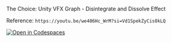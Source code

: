 The Choice: Unity VFX Graph - Disintegrate and Dissolve Effect

Reference: ```https://youtu.be/we406Hc_WrM?si=Vd1SpekZyCis0kLQ```

[![Open in Codespaces](https://classroom.github.com/assets/launch-codespace-2972f46106e565e64193e422d61a12cf1da4916b45550586e14ef0a7c637dd04.svg)](https://classroom.github.com/open-in-codespaces?assignment_repo_id=16523267)
